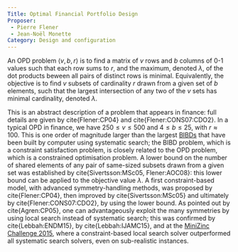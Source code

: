 ```yaml
---
Title: Optimal Financial Portfolio Design
Proposer: 
 - Pierre Flener
 - Jean-Noël Monette
Category: Design and configuration
---
```


An OPD problem $\langle v, b, r \rangle$ is to find a matrix of $v$
rows and $b$ columns of $0$-$1$ values such that each row sums to $r$,
and the maximum, denoted $\lambda$, of the dot products beween all
pairs of distinct rows is minimal.  Equivalently, the objective is to
find $v$ subsets of cardinality $r$ drawn from a given set of $b$
elements, such that the largest intersection of any two of the $v$
sets has minimal cardinality, denoted $\lambda$.

This is an abstract description of a problem that appears in finance:
full details are given by cite{Flener:CP04} and
cite{Flener:CONS07:CDO2}.  In a typical OPD in finance, we have $250
\leq v \leq 500$ and $4 \leq b \leq 25$, with $r \approx 100$.  This
is one order of magnitude larger than the largest
[BIBDs](http://csplib.org/Problems/prob028) that have been built by
computer using systematic search; the BIBD problem, which is a
constraint satisfaction problem, is closely related to the OPD
problem, which is a constrained optimisation problem.  A lower bound
on the number of shared elements of any pair of same-sized subsets
drawn from a given set was established by cite{Sivertsson:MSc05,
Flener:AOC08}: this lower bound can be applied to the objective value
$\lambda$.  A first constraint-based model, with advanced
symmetry-handling methods, was proposed by cite{Flener:CP04}, then
improved by cite{Sivertsson:MSc05} and ultimately by
cite{Flener:CONS07:CDO2}, by using the lower bound.  As pointed out by
cite{Agren:CP05}, one can advantageously exploit the many symmetries
by using local search instead of systematic search; this was confirmed
by cite{Lebbah:ENDM15}, by cite{Lebbah:IJAMC15}, and at the [MiniZinc
Challenge 2015](http://www.minizinc.org/challenge2015/challenge.html),
where a constraint-based local search solver outperformed all
systematic search solvers, even on sub-realistic instances.
